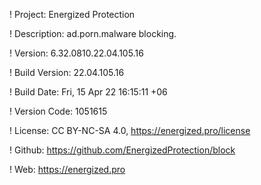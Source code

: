 ! Project: Energized Protection

! Description: ad.porn.malware blocking.

! Version: 6.32.0810.22.04.105.16

! Build Version: 22.04.105.16

! Build Date: Fri, 15 Apr 22 16:15:11 +06

! Version Code: 1051615

! License: CC BY-NC-SA 4.0, https://energized.pro/license

! Github: https://github.com/EnergizedProtection/block

! Web: https://energized.pro
